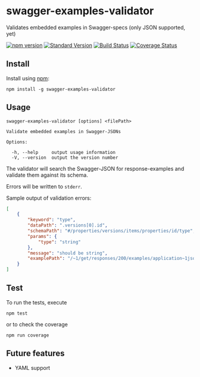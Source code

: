 swagger-examples-validator
==========================

Validates embedded examples in Swagger-specs (only JSON supported, yet)

[![npm version](https://badge.fury.io/js/swagger-examples-validator.svg)](https://badge.fury.io/js/swagger-examples-validator)
[![Standard Version](https://img.shields.io/badge/release-standard%20version-brightgreen.svg)](https://github.com/conventional-changelog/standard-version)
[![Build Status](https://travis-ci.org/codekie/swagger-examples-validator.svg?branch=master)](https://travis-ci.org/codekie/swagger-examples-validator)
[![Coverage Status](https://coveralls.io/repos/github/codekie/swagger-examples-validator/badge.svg?branch=master)](https://coveralls.io/github/codekie/swagger-examples-validator?branch=master)

Install
-------

Install using [npm](https://docs.npmjs.com/getting-started/what-is-npm):

    npm install -g swagger-examples-validator

Usage
-----

```
swagger-examples-validator [options] <filePath>

Validate embedded examples in Swagger-JSONs

Options:

  -h, --help     output usage information
  -V, --version  output the version number
````

The validator will search the Swagger-JSON for response-examples and
validate them against its schema.

Errors will be written to `stderr`.

Sample output of validation errors:

```json
[
    {
        "keyword": "type",
        "dataPath": ".versions[0].id",
        "schemaPath": "#/properties/versions/items/properties/id/type",
        "params": {
            "type": "string"
        },
        "message": "should be string",
        "examplePath": "/~1/get/responses/200/examples/application~1json"
    }
]
```

Test
----

To run the tests, execute

    npm test

or to check the coverage

    npm run coverage

Future features
---------------

- YAML support
